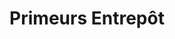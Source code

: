---
title: "Primeurs Entrepôt"
url: /saint-aubin-les-elbeuf/primeurs-entrepot/
shop: charcuterie
---